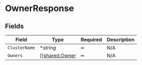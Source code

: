 # OwnerResponse


## Fields

| Field                                          | Type                                           | Required                                       | Description                                    |
| ---------------------------------------------- | ---------------------------------------------- | ---------------------------------------------- | ---------------------------------------------- |
| `ClusterName`                                  | **string*                                      | :heavy_minus_sign:                             | N/A                                            |
| `Owners`                                       | [][shared.Owner](../../models/shared/owner.md) | :heavy_minus_sign:                             | N/A                                            |